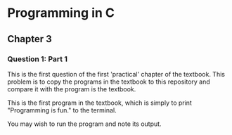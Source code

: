 # Programming in C
## Chapter 3

### Question 1: Part 1

This is the first question of the first 'practical' chapter of the textbook. This problem is to copy the programs in the textbook to this repository and compare it with the program is the textbook.

This is the first program in the textbook, which is simply to print "Programming is fun." to the terminal.

You may wish to run the program and note its output. 